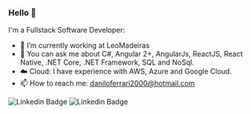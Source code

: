 ### Hello 👋

I'm a Fullstack Software Developer:

- 🔭 I’m currently working at LeoMadeiras
- 💬 You can ask me about C#, Angular 2+, AngularJs, ReactJS, React Native, .NET Core, .NET Framework, SQL and NoSql.
- ☁️ Cloud: I have experience with AWS, Azure and Google Cloud.
- 📫 How to reach me: daniloferrari2000@hotmail.com


![Linkedin Badge](https://img.shields.io/badge/-Danilo%20Ferrari-blue?style=flat&logo=Linkedin&logoColor=white&link=https://www.linkedin.com/in/DevDaniloFerrari/)
![Linkedin Badge](https://img.shields.io/badge/Danilo%20Ferrari-30302f?style=flat&logo=medium&link=https://medium.com/@daniloferrari2000/)
